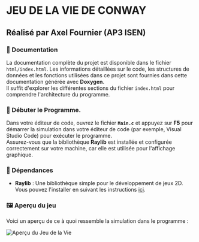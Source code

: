 # JEU DE LA VIE DE CONWAY

## Réalisé par Axel Fournier (AP3 ISEN)

### 📖 Documentation

La documentation complète du projet est disponible dans le fichier `html/index.html`. Les informations détaillées sur le code, les structures de données et les fonctions utilisées dans ce projet sont fournies dans cette documentation générée avec **Doxygen**.  
Il suffit d'explorer les différentes sections du fichier `index.html` pour comprendre l'architecture du programme.

### 🚀 Débuter le Programme.

Dans votre éditeur de code, ouvrez le fichier **`Main.c`** et appuyez sur **F5** pour démarrer la simulation dans votre éditeur de code (par exemple, Visual Studio Code) pour exécuter le programme.  
Assurez-vous que la bibliothèque **Raylib** est installée et configurée correctement sur votre machine, car elle est utilisée pour l'affichage graphique.

### 🔧 Dépendances

- **Raylib** : Une bibliothèque simple pour le développement de jeux 2D.
Vous pouvez l'installer en suivant les instructions [ici](https://www.raylib.com/).

### 🖼️ Aperçu du jeu

Voici un aperçu de ce à quoi ressemble la simulation dans le programme :

![Aperçu du Jeu de la Vie](image_jeu.png)

